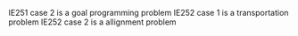 IE251 case 2 is a goal programming problem
IE252 case 1 is a transportation problem
IE252 case 2 is a allignment problem
